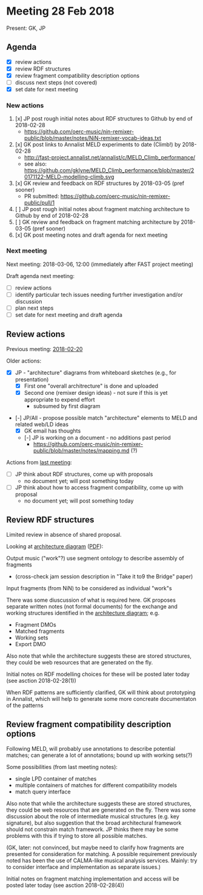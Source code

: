 # Meeting 28 Feb 2018

Present: GK, JP

## Agenda

- [x] review actions
- [x] review RDF structures
- [x] review fragment compatibility description options
- [ ] discuss next steps (not covered)
- [x] set date for next meeting

### New actions

1. [x] JP post rough initial notes about RDF structures to Github by end of 2018-02-28
    - https://github.com/oerc-music/nin-remixer-public/blob/master/notes/NiN-remixer-vocab-ideas.txt
2. [x] GK post links to Annalist MELD experiments to date (Climb!) by 2018-02-28
    - http://fast-project.annalist.net/annalist/c/MELD_Climb_performance/
    - see also: https://github.com/gklyne/MELD_Climb_performance/blob/master/20171122-MELD-modelling-climb.svg
3. [x] GK review and feedback on RDF structures by 2018-03-05 (pref sooner)
    - PR submitted: https://github.com/oerc-music/nin-remixer-public/pull/1
4. [ ] JP post rough initial notes about fragment matching architecture to Github by end of 2018-02-28
5. [ ] GK review and feedback on fragment matching architecture by 2018-03-05 (pref sooner)
6. [x] GK post meeting notes and draft agenda for next meeting

### Next meeting

Next meeting: 2018-03-06, 12:00 (immediately after FAST project meeting)

Draft agenda next meeting:

- [ ] review actions
- [ ] identify particular tech issues needing furtrher investigation and/or discussion
- [ ] plan next steps
- [ ] set date for next meeting and draft agenda

## Review actions

Previous meeting: [2018-02-20](meetings/2018-02-20-meeting.md)

Older actions:

- [x] JP - "architecture" diagrams from whiteboard sketches (e.g., for presentation)
    - [x] First one "overall architrecture" is done and uploaded
    - [x] Second one (remixer design ideas) - not sure if this is yet appropriate to expend effort
        - subsumed by first diagram
- [-] JP/All - propose possible match "architecture" elements to MELD and related web/LD ideas
    - [x] GK email has thoughts
    - [-] JP is working on a document - no additions past period
        - https://github.com/oerc-music/nin-remixer-public/blob/master/notes/mapping.md (?)

Actions from [last meeting](meetings/2018-02-20-meeting.md):

- [ ] JP think about RDF structures, come up with proposals
    - no document yet; will post something today
- [ ] JP think about how to access fragment compatibility, come up with proposal
    - no document yet; will post something today


## Review RDF structures

Limited review in absence of shared proposal.  

Looking at [architecture diagram](Architecture.svg) ([PDF](Architecture.pdf)):

Output music ("work"?) use segment ontology to describe assembly of fragments

- (cross-check jam session description in "Take it to9 the Bridge" paper)

Input fragments (from NiN) to be considered as individual "work"s

There was some diuscussion of what is required here.  GK proposes separate written notes (not formal documents) for the exchange and working structures identified in the [architecture diagram](Architecture.svg); e.g.

- Fragment DMOs
- Matched fragments
- Working sets
- Export DMO

Also note that while the architecture suggests these are stored structures, they could be web resources that are generated on the fly.

Initial notes on RDF modelling choices for these will be posted later today (see asction 2018-02-28(1))

When RDF patterns are sufficiently clarified, GK will think about prototyping in Annalist, which will help to generate some more concreate documentaton of the patterns


## Review fragment compatibility description options

Following MELD, will probably use annotations to describe potential matches; can generate a lot of annotations; bound up with working sets(?)

Some possibilities (from last meeting notes):

- single LPD container of matches
- multiple containers of matches for different compatibility models
- match query interface

Also note that while the architecture suggests these are stored structures, they could be web resources that are generated on the fly.  There was some discussion about the role of intermediate musical structures (e.g. key signature), but also suggestion that the broad architectural framework should not constrain match framework.  JP thinks there may be some problems with this if trying to store all possible matches.

(GK, later: not convinced, but maybe need to clarify how fragments are presented for consideration for matching.  A possible requirement previously noted has been the use of CALMA-like musical analysis services.  Mainly: try to consider interface and implementation as separate issues.)

Initial notes on fragment matching implementation and access will be posted later today (see asction 2018-02-28(4))

